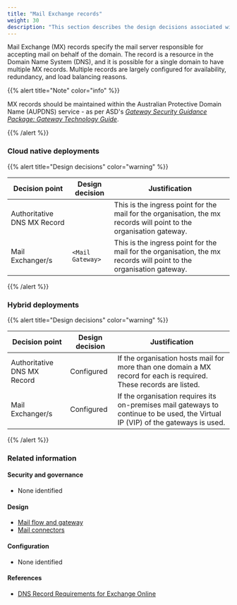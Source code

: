 ```yaml
---
title: "Mail Exchange records"
weight: 30
description: "This section describes the design decisions associated with Microsoft 365 Mail Exchange Records for system(s) built using ASD's Blueprint for Secure Cloud."
---
```


Mail Exchange (MX) records specify the mail server responsible for accepting mail on behalf of the domain. The record is a resource in the Domain Name System (DNS), and it is possible for a single domain to have multiple MX records. Multiple records are largely configured for availability, redundancy, and load balancing reasons.

{{% alert title="Note" color="info" %}}

MX records should be maintained within the Australian Protective Domain Name (AUPDNS) service - as per ASD's [_Gateway Security Guidance Package: Gateway Technology Guide_](https://www.cyber.gov.au/resources-business-and-government/maintaining-devices-and-systems/system-hardening-and-administration/gateway-hardening/gateway-security-guidance-package-gateway-technology-guides).

{{% /alert %}}

### Cloud native deployments

{{% alert title="Design decisions" color="warning" %}}

| Decision point              | Design decision  | Justification                                                                                                       |
| --------------------------- | ---------------- | ------------------------------------------------------------------------------------------------------------------- |
| Authoritative DNS MX Record |                  | This is the ingress point for the mail for the organisation, the mx records will point to the organisation gateway. |
| Mail Exchanger/s            | `<Mail Gateway>` | This is the ingress point for the mail for the organisation, the mx records will point to the organisation gateway. |

{{% /alert %}}

### Hybrid deployments

{{% alert title="Design decisions" color="warning" %}}

| Decision point              | Design decision | Justification                                                                                                                    |
| --------------------------- | --------------- | -------------------------------------------------------------------------------------------------------------------------------- |
| Authoritative DNS MX Record | Configured      | If the organisation hosts mail for more than one domain a MX record for each is required. These records are listed.              |
| Mail Exchanger/s            | Configured      | If the organisation requires its on-premises mail gateways to continue to be used, the Virtual IP (VIP) of the gateways is used. |

{{% /alert %}}

### Related information

#### Security and governance

- None identified

#### Design

- [Mail flow and gateway](/design/shared-services/microsoft-365/microsoft365-connectivity/#mail-flow-and-gateway)
- [Mail connectors](/design/shared-services/microsoft-365/microsoft365-connectivity/#mail-connectors)

#### Configuration

- None identified

#### References

- [DNS Record Requirements for Exchange Online](https://learn.microsoft.com/microsoft-365/enterprise/external-domain-name-system-records?view=o365-worldwide#external-dns-records-required-for-email-in-office-365-exchange-online)

